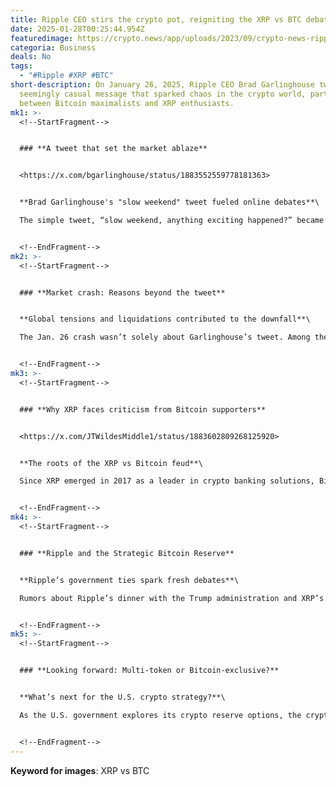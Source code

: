 ```yaml
---
title: Ripple CEO stirs the crypto pot, reigniting the XRP vs BTC debate on X
date: 2025-01-28T00:25:44.954Z
featuredimage: https://crypto.news/app/uploads/2023/09/crypto-news-ripple.png.webp
categoria: Business
deals: No
tags:
  - "#Ripple #XRP #BTC"
short-description: On January 26, 2025, Ripple CEO Brad Garlinghouse tweeted a
  seemingly casual message that sparked chaos in the crypto world, particularly
  between Bitcoin maximalists and XRP enthusiasts.
mk1: >-
  <!--StartFragment-->


  ### **A tweet that set the market ablaze**


  <https://x.com/bgarlinghouse/status/1883552559778181363>


  **Brad Garlinghouse's "slow weekend" tweet fueled online debates**\

  The simple tweet, “slow weekend, anything exciting happened?” became a battlefield for crypto enthusiasts. While the CEO might not have intended to shake the markets, XRP and Bitcoin saw significant drops, with XRP plummeting 10%-15% in a day and Bitcoin falling nearly 7%.


  <!--EndFragment-->
mk2: >-
  <!--StartFragment-->


  ### **Market crash: Reasons beyond the tweet**


  **Global tensions and liquidations contributed to the downfall**\

  The Jan. 26 crash wasn’t solely about Garlinghouse’s tweet. Among the factors were new tariffs proposed by Donald Trump, China’s AI advancements with DeepSeek, and a massive $800M in crypto liquidations within 24 hours. Additionally, Bitcoin and Ethereum options expiry at the end of the month caused further uncertainty.


  <!--EndFragment-->
mk3: >-
  <!--StartFragment-->


  ### **Why XRP faces criticism from Bitcoin supporters**


  <https://x.com/JTWildesMiddle1/status/1883602809268125920>


  **The roots of the XRP vs Bitcoin feud**\

  Since XRP emerged in 2017 as a leader in crypto banking solutions, Bitcoin maximalists have targeted its centralization and reliance on corporate partnerships. Ripple’s strategy to sell XRP for operational sustainability remains a sore point, contrasting Bitcoin’s decentralized ethos and absence of a dev-controlled supply.


  <!--EndFragment-->
mk4: >-
  <!--StartFragment-->


  ### **Ripple and the Strategic Bitcoin Reserve**


  **Ripple’s government ties spark fresh debates**\

  Rumors about Ripple’s dinner with the Trump administration and XRP’s potential inclusion in a U.S. crypto reserve basket exacerbated tensions. Bitcoiners worry this could dilute Bitcoin's dominance, while Ripple supporters see it as validation of XRP’s utility.


  <!--EndFragment-->
mk5: >-
  <!--StartFragment-->


  ### **Looking forward: Multi-token or Bitcoin-exclusive?**


  **What’s next for the U.S. crypto strategy?**\

  As the U.S. government explores its crypto reserve options, the crypto community awaits its direction—whether it will embrace a multi-token approach or stay Bitcoin-exclusive. The Ripple vs Bitcoin debate will likely persist, shaping the future of the industry.


  <!--EndFragment-->
---
```

<!--StartFragment-->

**Keyword for images**: XRP vs BTC

<!--EndFragment-->